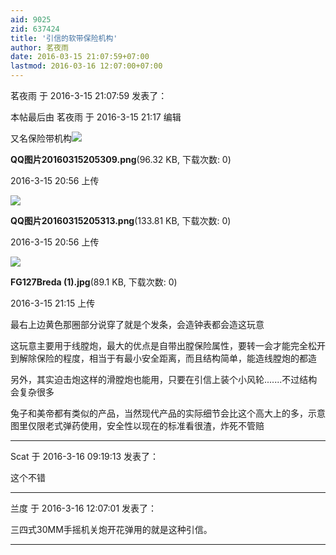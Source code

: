 ```yaml
---
aid: 9025
zid: 637424
title: '引信的软带保险机构'
author: 茗夜雨
date: 2016-03-15 21:07:59+07:00
lastmod: 2016-03-16 12:07:00+07:00
---
```


茗夜雨 于 2016-3-15 21:07:59 发表了：

本帖最后由 茗夜雨 于 2016-3-15 21:17 编辑 

又名保险带机构![](https://cdn.jsdelivr.net/gh/lzjluzijie/beichao@main/img/205619q7d1tfthhp3tfhhx.png)



**QQ图片20160315205309.png**(96.32 KB, 下载次数: 0)



2016-3-15 20:56 上传



![](https://cdn.jsdelivr.net/gh/lzjluzijie/beichao@main/img/205618xihx6yxchb3bdbdb.png)



**QQ图片20160315205313.png**(133.81 KB, 下载次数: 0)



2016-3-15 20:56 上传



![](https://cdn.jsdelivr.net/gh/lzjluzijie/beichao@main/img/211559tbhm66h014zm1mb1.jpg)



**FG127Breda (1).jpg**(89.1 KB, 下载次数: 0)



2016-3-15 21:15 上传



最右上边黄色那圈部分说穿了就是个发条，会造钟表都会造这玩意

这玩意主要用于线膛炮，最大的优点是自带出膛保险属性，要转一会才能完全松开到解除保险的程度，相当于有最小安全距离，而且结构简单，能造线膛炮的都造

另外，其实迫击炮这样的滑膛炮也能用，只要在引信上装个小风轮.......不过结构会复杂很多

兔子和美帝都有类似的产品，当然现代产品的实际细节会比这个高大上的多，示意图里仅限老式弹药使用，安全性以现在的标准看很渣，炸死不管赔

---------

Scat 于 2016-3-16 09:19:13 发表了：

这个不错

---------

兰度 于 2016-3-16 12:07:01 发表了：

三四式30MM手摇机关炮开花弹用的就是这种引信。

---------

